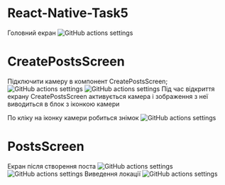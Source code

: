 # React-Native-Task5
Головний екран
![GitHub actions settings](./assets/images/MainScreen.png)
# CreatePostsScreen

Підключити камеру в компонент CreatePostsScreen;
![GitHub actions settings](./assets/images/addCamera.png)
![GitHub actions settings](./assets/images/noPhotoPosts.png)
Під час відкриття екрану CreatePostsScreen активується камера і зображення з неї виводиться в блок з іконкою камери

По кліку на іконку камери робиться знімок
![GitHub actions settings](./assets/images/photoAndNamed.png)
# PostsScreen
Екран після створення поста
![GitHub actions settings](./assets/images/post.png)
![GitHub actions settings](./assets/images/post2.png)
Виведення локації
![GitHub actions settings](./assets/images/Location.png)